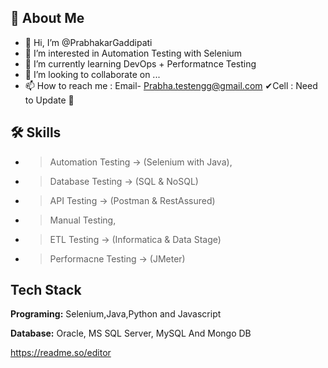 ## 🚀 About Me
- 👋 Hi, I’m @PrabhakarGaddipati
- 👀 I’m interested in Automation Testing with Selenium 
- 🌱 I’m currently learning DevOps + Performatnce Testing
- 💞️ I’m looking to collaborate on ...
- 📫 How to reach me : Email- Prabha.testengg@gmail.com ✔Cell : Need to Update 🙌

## 🛠 Skills
- > Automation Testing -> (Selenium with Java),
- > Database Testing -> (SQL & NoSQL)
- > API Testing -> (Postman & RestAssured)
- > Manual Testing,
- > ETL Testing -> (Informatica & Data Stage)
- > Performacne Testing -> (JMeter)

## Tech Stack
**Programing:** Selenium,Java,Python and Javascript

**Database:** Oracle, MS SQL Server, MySQL And Mongo DB


<!---
PrabhakarGaddipati/PrabhakarGaddipati is a ✨ special ✨ repository because its `README.md` (this file) appears on your GitHub profile.
You can click the Preview link to take a look at your changes.
--->
https://readme.so/editor
